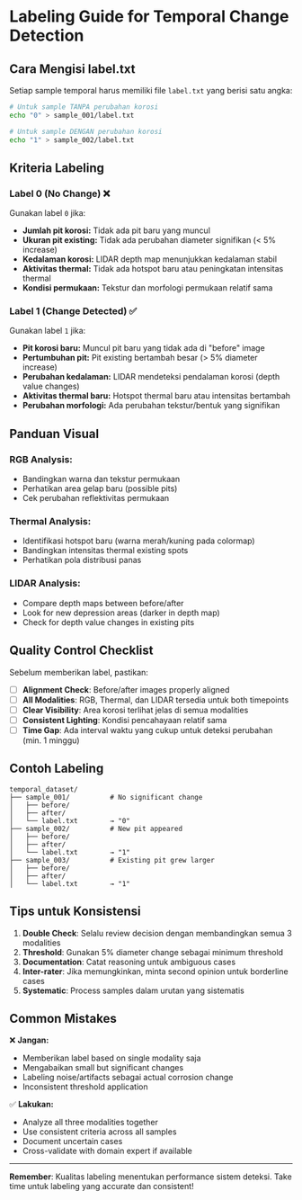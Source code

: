 # Labeling Guide for Temporal Change Detection

## Cara Mengisi label.txt

Setiap sample temporal harus memiliki file `label.txt` yang berisi satu angka:

```bash
# Untuk sample TANPA perubahan korosi
echo "0" > sample_001/label.txt

# Untuk sample DENGAN perubahan korosi  
echo "1" > sample_002/label.txt
```

## Kriteria Labeling

### Label 0 (No Change) ❌
Gunakan label `0` jika:

- **Jumlah pit korosi:** Tidak ada pit baru yang muncul
- **Ukuran pit existing:** Tidak ada perubahan diameter signifikan (< 5% increase)
- **Kedalaman korosi:** LIDAR depth map menunjukkan kedalaman stabil
- **Aktivitas thermal:** Tidak ada hotspot baru atau peningkatan intensitas thermal
- **Kondisi permukaan:** Tekstur dan morfologi permukaan relatif sama

### Label 1 (Change Detected) ✅
Gunakan label `1` jika:

- **Pit korosi baru:** Muncul pit baru yang tidak ada di "before" image
- **Pertumbuhan pit:** Pit existing bertambah besar (> 5% diameter increase)
- **Perubahan kedalaman:** LIDAR mendeteksi pendalaman korosi (depth value changes)
- **Aktivitas thermal baru:** Hotspot thermal baru atau intensitas bertambah
- **Perubahan morfologi:** Ada perubahan tekstur/bentuk yang signifikan

## Panduan Visual

### RGB Analysis:
- Bandingkan warna dan tekstur permukaan
- Perhatikan area gelap baru (possible pits)
- Cek perubahan reflektivitas permukaan

### Thermal Analysis:
- Identifikasi hotspot baru (warna merah/kuning pada colormap)
- Bandingkan intensitas thermal existing spots
- Perhatikan pola distribusi panas

### LIDAR Analysis:
- Compare depth maps between before/after
- Look for new depression areas (darker in depth map)
- Check for depth value changes in existing pits

## Quality Control Checklist

Sebelum memberikan label, pastikan:

- [ ] **Alignment Check**: Before/after images properly aligned
- [ ] **All Modalities**: RGB, Thermal, dan LIDAR tersedia untuk both timepoints
- [ ] **Clear Visibility**: Area korosi terlihat jelas di semua modalities
- [ ] **Consistent Lighting**: Kondisi pencahayaan relatif sama
- [ ] **Time Gap**: Ada interval waktu yang cukup untuk deteksi perubahan (min. 1 minggu)

## Contoh Labeling

```
temporal_dataset/
├── sample_001/          # No significant change
│   ├── before/
│   ├── after/
│   └── label.txt        → "0"
├── sample_002/          # New pit appeared  
│   ├── before/
│   ├── after/
│   └── label.txt        → "1"
├── sample_003/          # Existing pit grew larger
│   ├── before/
│   ├── after/
│   └── label.txt        → "1"
```

## Tips untuk Konsistensi

1. **Double Check**: Selalu review decision dengan membandingkan semua 3 modalities
2. **Threshold**: Gunakan 5% diameter change sebagai minimum threshold
3. **Documentation**: Catat reasoning untuk ambiguous cases
4. **Inter-rater**: Jika memungkinkan, minta second opinion untuk borderline cases
5. **Systematic**: Process samples dalam urutan yang sistematis

## Common Mistakes

❌ **Jangan:**
- Memberikan label based on single modality saja
- Mengabaikan small but significant changes  
- Labeling noise/artifacts sebagai actual corrosion change
- Inconsistent threshold application

✅ **Lakukan:**
- Analyze all three modalities together
- Use consistent criteria across all samples
- Document uncertain cases
- Cross-validate with domain expert if available

---

**Remember**: Kualitas labeling menentukan performance sistem deteksi. Take time untuk labeling yang accurate dan consistent!